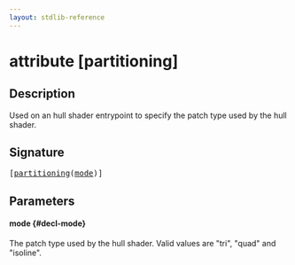 ```yaml
---
layout: stdlib-reference
---
```


# attribute [partitioning]

## Description

Used on an hull shader entrypoint to specify the patch type used by the hull shader.

## Signature

<pre>
[<a href="/stdlib-reference/attributes/partitioning">partitioning</a>(<a href="/stdlib-reference/attributes/partitioning#decl-mode" class="code_param">mode</a>)]
</pre>

## Parameters

#### mode {#decl-mode}
The patch type used by the hull shader. Valid values are "tri", "quad" and "isoline".


